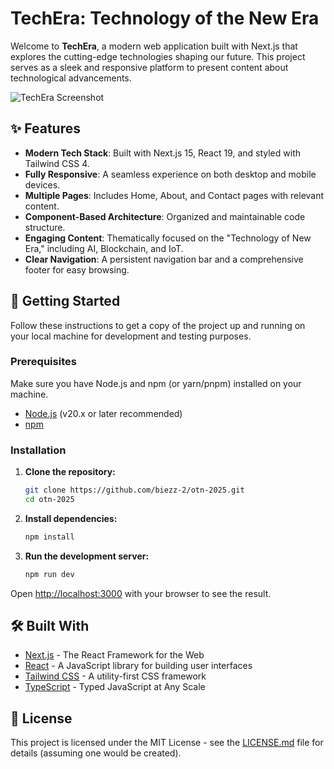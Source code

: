 # TechEra: Technology of the New Era

Welcome to **TechEra**, a modern web application built with Next.js that explores the cutting-edge technologies shaping our future. This project serves as a sleek and responsive platform to present content about technological advancements.

![TechEra Screenshot](public/screenshot.png) <!--- Assuming a screenshot will be placed here -->

## ✨ Features

- **Modern Tech Stack**: Built with Next.js 15, React 19, and styled with Tailwind CSS 4.
- **Fully Responsive**: A seamless experience on both desktop and mobile devices.
- **Multiple Pages**: Includes Home, About, and Contact pages with relevant content.
- **Component-Based Architecture**: Organized and maintainable code structure.
- **Engaging Content**: Thematically focused on the "Technology of New Era," including AI, Blockchain, and IoT.
- **Clear Navigation**: A persistent navigation bar and a comprehensive footer for easy browsing.

## 🚀 Getting Started

Follow these instructions to get a copy of the project up and running on your local machine for development and testing purposes.

### Prerequisites

Make sure you have Node.js and npm (or yarn/pnpm) installed on your machine.

- [Node.js](https://nodejs.org/en/) (v20.x or later recommended)
- [npm](https://www.npmjs.com/get-npm)

### Installation

1. **Clone the repository:**
   ```sh
   git clone https://github.com/biezz-2/otn-2025.git
   cd otn-2025
   ```

2. **Install dependencies:**
   ```sh
   npm install
   ```

3. **Run the development server:**
   ```sh
   npm run dev
   ```

Open [http://localhost:3000](http://localhost:3000) with your browser to see the result.

## 🛠️ Built With

- [Next.js](https://nextjs.org/) - The React Framework for the Web
- [React](https://react.dev/) - A JavaScript library for building user interfaces
- [Tailwind CSS](https://tailwindcss.com/) - A utility-first CSS framework
- [TypeScript](https://www.typescriptlang.org/) - Typed JavaScript at Any Scale

## 📄 License

This project is licensed under the MIT License - see the [LICENSE.md](LICENSE.md) file for details (assuming one would be created).
